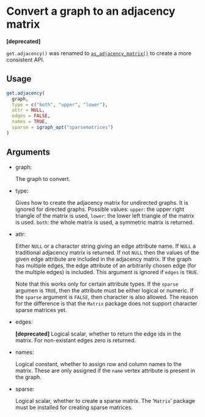 # Convert a graph to an adjacency matrix

**\[deprecated\]**

`get.adjacency()` was renamed to
[`as_adjacency_matrix()`](https://r.igraph.org/reference/as_adjacency_matrix.md)
to create a more consistent API.

## Usage

``` r
get.adjacency(
  graph,
  type = c("both", "upper", "lower"),
  attr = NULL,
  edges = FALSE,
  names = TRUE,
  sparse = igraph_opt("sparsematrices")
)
```

## Arguments

- graph:

  The graph to convert.

- type:

  Gives how to create the adjacency matrix for undirected graphs. It is
  ignored for directed graphs. Possible values: `upper`: the upper right
  triangle of the matrix is used, `lower`: the lower left triangle of
  the matrix is used. `both`: the whole matrix is used, a symmetric
  matrix is returned.

- attr:

  Either `NULL` or a character string giving an edge attribute name. If
  `NULL` a traditional adjacency matrix is returned. If not `NULL` then
  the values of the given edge attribute are included in the adjacency
  matrix. If the graph has multiple edges, the edge attribute of an
  arbitrarily chosen edge (for the multiple edges) is included. This
  argument is ignored if `edges` is `TRUE`.

  Note that this works only for certain attribute types. If the `sparse`
  argumen is `TRUE`, then the attribute must be either logical or
  numeric. If the `sparse` argument is `FALSE`, then character is also
  allowed. The reason for the difference is that the `Matrix` package
  does not support character sparse matrices yet.

- edges:

  **\[deprecated\]** Logical scalar, whether to return the edge ids in
  the matrix. For non-existant edges zero is returned.

- names:

  Logical constant, whether to assign row and column names to the
  matrix. These are only assigned if the `name` vertex attribute is
  present in the graph.

- sparse:

  Logical scalar, whether to create a sparse matrix. The ‘`Matrix`’
  package must be installed for creating sparse matrices.
